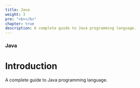 ```yaml
---
title: Java
weight: 3
pre: "<b></b>"
chapter: true
description: A complete guide to Java programming language.
---
```


### Java

# Introduction

A complete guide to Java programming language.